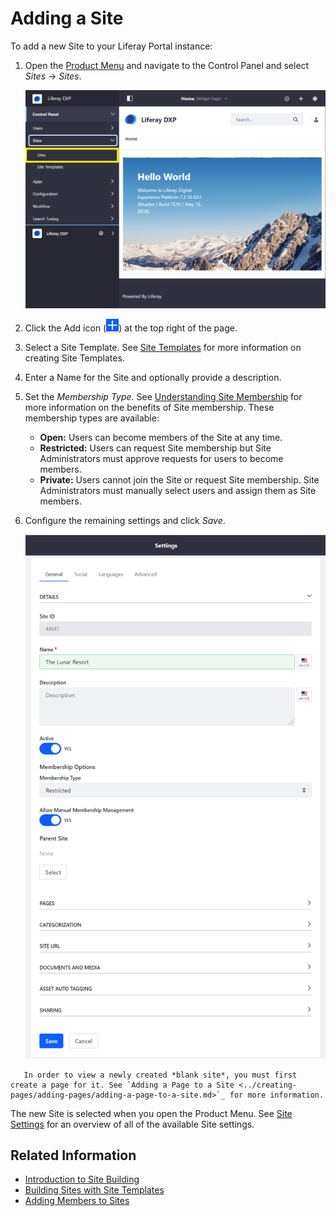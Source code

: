# Adding a Site

To add a new Site to your Liferay Portal instance:

1. Open the [Product Menu](../../getting-started/navigating-dxp.md) and navigate to the Control Panel and select *Sites* &rarr; *Sites*.

    ![The Sites Control Panel location.](./adding-a-site/images/02.png)

1. Click the Add icon (![Add Site](../../images/icon-add.png)) at the top right of the page.
1. Select a Site Template. See [Site Templates](./building-sites-with-site-templates.md) for more information on creating Site Templates.
1. Enter a Name for the Site and optionally provide a description.
1. Set the *Membership Type*. See [Understanding Site Membership]() for more information on the benefits of Site membership. These membership types are available:

    * **Open:** Users can become members of the Site at any time.
    * **Restricted:** Users can request Site membership but Site Administrators must approve requests for users to become members.
    * **Private:** Users cannot join the Site or request Site membership. Site Administrators must manually select users and assign them as Site members.

1. Configure the remaining settings and click *Save*.

    ![The General section provides the basic information for your Site.](./adding-a-site/images/01.png)

```tip::
   In order to view a newly created *blank site*, you must first create a page for it. See `Adding a Page to a Site <../creating-pages/adding-pages/adding-a-page-to-a-site.md>`_ for more information.
```

The new Site is selected when you open the Product Menu. See [Site Settings](../06-site-settings/README.md) for an overview of all of the available Site settings.

## Related Information

* [Introduction to Site Building](../introduction-to-site-building.md)
* [Building Sites with Site Templates](./building-sites-with-site-templates.md)
* [Adding Members to Sites](./adding-members-to-sites.md)
